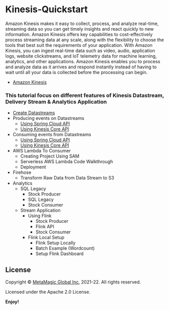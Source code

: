 # Kinesis-Quickstart

Amazon Kinesis makes it easy to collect, process, and analyze real-time, streaming data so you can get timely insights and react quickly to new information. Amazon Kinesis offers key capabilities to cost-effectively process streaming data at any scale, along with the flexibility to choose the tools that best suit the requirements of your application. With Amazon Kinesis, you can ingest real-time data such as video, audio, application logs, website clickstreams, and IoT telemetry data for machine learning, analytics, and other applications. Amazon Kinesis enables you to process and analyze data as it arrives and respond instantly instead of having to wait until all your data is collected before the processing can begin.

- [Amazon Kinesis](https://aws.amazon.com/kinesis/)

### This tutorial focus on different features of Kinesis Datastream, Delivery Stream & Analytics Application

- [Create Datastreams](https://github.com/MetaArivu/Kinesis-Quickstart/tree/main/01-data-stream-creation)
- Producing events on Datastreams
    - [Using Spring Cloud API](https://github.com/MetaArivu/Kinesis-Quickstart/tree/main/02-kinesis-producer)
    - [Using Kinesis Core API](https://github.com/MetaArivu/Kinesis-Quickstart/tree/main/03-kinesis-order-producer)
- Consuming events from Datastreams
    - [Using Spring Cloud API](https://github.com/MetaArivu/Kinesis-Quickstart/tree/main/04-kinesis-consumer)
    - [Using Kinesis Core API](https://github.com/MetaArivu/Kinesis-Quickstart/tree/main/03-kinesis-consumer)
- AWS Lambda To Consumer
    - Creating Project Using SAM
    - Serverless AWS Lambda Code Walkthrough
    - Deployment
- Firehose
    - Transform Raw Data from Data Stream to S3
- Analytics
    - SQL Legacy 
        - Stock Producer
        - SQL Legacy
        - Stock Consumer
    - Stream Application
        - Using Flink
            - Stock Producer
            - Flink API 
            - Stock Consumer
        - Flink Local Setup
            - Flink Setup Locally
            - Batch Example (Wordcount)
            - Setup Flink Dashboard
    


    
 ## License  

Copyright © [MetaMagic Global Inc](http://www.metamagicglobal.com/), 2021-22.  All rights reserved.

Licensed under the Apache 2.0 License.

**Enjoy!**

    

